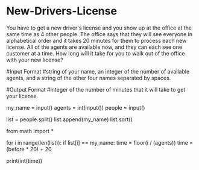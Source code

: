 # New-Drivers-License
You have to get a new driver's license and you show up at the office at the same time as 4 other people. The office says that they will see everyone in alphabetical order and it takes 20 minutes for them to process each new license. All of the agents are available now, and they can each see one customer at a time. How long will it take for you to walk out of the office with your new license?

#Input Format 
#string of your name, an integer of the number of available agents, and a string of the other four names separated by spaces.

#Output Format 
#integer of the number of minutes that it will take to get your license.

my_name = input()
agents = int(input())
people = input()

list = people.split()
list.append(my_name)
list.sort()

from math import *

for i in range(len(list)):
    if list[i] == my_name:
        time = floor(i / (agents))
        time = (before * 20) + 20
        
print(int(time))
